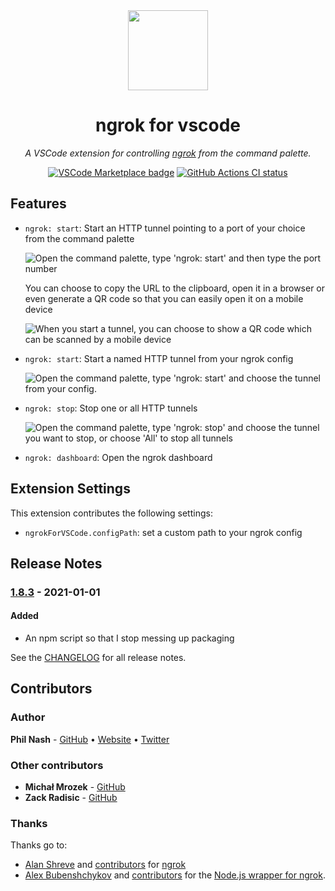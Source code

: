 <div style="text-align:center" align="center">
  <img src="https://github.com/philnash/ngrok-for-vscode/raw/main/images/icon.png" height="128" width="128">
  <h1>ngrok for vscode</h1>
  <p><em>A VSCode extension for controlling <a href="https://ngrok.com/">ngrok</a> from the command palette.</em></p>
  <p>
    <a href="https://marketplace.visualstudio.com/items?itemName=philnash.ngrok-for-vscode"><img src="https://vsmarketplacebadge.apphb.com/version-short/philnash.ngrok-for-vscode.svg?label=ngrok%20for%20VSCode&color=blue&logo=visual-studio-code" alt="VSCode Marketplace badge" /></a>
    <a href="https://github.com/philnash/ngrok-for-vscode/actions"><img src="https://img.shields.io/github/workflow/status/philnash/ngrok-for-vscode/Tests.svg?logo=github&label=Tests" alt="GitHub Actions CI status" /></a>
  </p>
</div>

## Features

- `ngrok: start`: Start an HTTP tunnel pointing to a port of your choice from the command palette

  ![Open the command palette, type 'ngrok: start' and then type the port number](https://github.com/philnash/ngrok-for-vscode/raw/main/images/start.gif)

  You can choose to copy the URL to the clipboard, open it in a browser or even generate a QR code so that you can easily open it on a mobile device

  ![When you start a tunnel, you can choose to show a QR code which can be scanned by a mobile device](https://github.com/philnash/ngrok-for-vscode/raw/main/images/start-qr.gif)

- `ngrok: start`: Start a named HTTP tunnel from your ngrok config

  ![Open the command palette, type 'ngrok: start' and choose the tunnel from your config.](https://github.com/philnash/ngrok-for-vscode/raw/main/images/start-named.gif)

- `ngrok: stop`: Stop one or all HTTP tunnels

  ![Open the command palette, type 'ngrok: stop' and choose the tunnel you want to stop, or choose 'All' to stop all tunnels](https://github.com/philnash/ngrok-for-vscode/raw/main/images/stop.gif)

- `ngrok: dashboard`: Open the ngrok dashboard

## Extension Settings

This extension contributes the following settings:

- `ngrokForVSCode.configPath`: set a custom path to your ngrok config

## Release Notes

### [1.8.3](https://github.com/philnash/ngrok-for-vscode/compare/v1.8.2...1.8.3) - 2021-01-01

#### Added

- An npm script so that I stop messing up packaging

See the [CHANGELOG](https://github.com/philnash/ngrok-for-vscode/blob/main/CHANGELOG.md) for all release notes.

## Contributors

### Author

**Phil Nash** - [GitHub](https://github.com/philnash) • [Website](https://philna.sh) • [Twitter](https://twitter.com/philnash)

### Other contributors

- **Michał Mrozek** - [GitHub](https://github.com/Michsior14)
- **Zack Radisic** - [GitHub](https://github.com/zackradisic)

### Thanks

Thanks go to:

- [Alan Shreve](https://github.com/inconshreveable) and [contributors](https://github.com/inconshreveable/ngrok/graphs/contributors) for [ngrok](https://ngrok.com)
- [Alex Bubenshchykov](https://github.com/bubenshchykov) and [contributors](https://github.com/bubenshchykov/ngrok/graphs/contributors) for the [Node.js wrapper for ngrok](https://github.com/bubenshchykov/ngrok).
